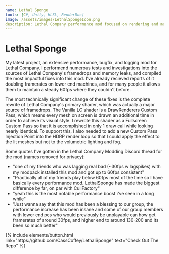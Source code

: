 ```yaml
---
name: Lethal Sponge
tools: [C#, Unity, HLSL, RenderDoc]
image: /assets/images/LethalSpongeIcon.png
description: Lethal Company performance mod focused on rendering and memory
---
```


# Lethal Sponge

My latest project, an extensive performance, bugfix, and logging mod for Lethal Company. I performend numerous tests and investigations into the sources of Lethal Company's framedrops and memory leaks, and compiled the most impactful fixes into this mod. I've already recieved reports of it doubling framerates on lower end machines, and for many people it allows them to maintain a steady 60fps where they couldn't before.

The most technically significant change of these fixes is the complete rewrite of Lethal Company's primary shader, which was actually a major source of framedrops. The Vanilla LC shader is a DrawRenderers Custom Pass, which means every mesh on screen is drawn an additional time in order to achieve its visual style. I rewrote this shader as a Fullscreen Custom Pass so that it is accomplished in only 1 draw call while looking nearly identical. To support this, I also needed to add a new Custom Pass Injection Point into the HDRP render loop so that I could apply the effect to the lit meshes but not to the volumetric lighting and fog.

Some quotes I've gotten in the Lethal Company Modding Discord thread for the mod (names removed for privacy):
 - "one of my friends who was lagging real bad (~30fps w lagspikes) with my modpack installed this mod and got up to 60fps consistent"
 - "Practically all of my friends play below 60fps most of the time so I have basically every performance mod. LethalSponge has made the biggest difference by far, on par with CullFactory"
 - "yeah this is the most notable performance boost i've seen in a long while"
 - "Just wanna say that this mod has been a blessing to our group, the performance increase has been insane and some of our group members with lower end pcs who would previously be unplayable can how get framerates of around 30fps, and higher end to around 130-200 and its been so much better"

<p class="text-center">
{% include elements/button.html link="https://github.com/CassCoffey/LethalSponge" text="Check Out The Repo" %}
</p>